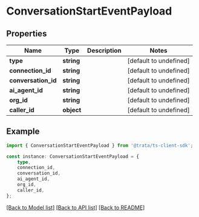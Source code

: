 # ConversationStartEventPayload


## Properties

Name | Type | Description | Notes
------------ | ------------- | ------------- | -------------
**type** | **string** |  | [default to undefined]
**connection_id** | **string** |  | [default to undefined]
**conversation_id** | **string** |  | [default to undefined]
**ai_agent_id** | **string** |  | [default to undefined]
**org_id** | **string** |  | [default to undefined]
**caller_id** | **object** |  | [default to undefined]

## Example

```typescript
import { ConversationStartEventPayload } from '@trata/ts-client-sdk';

const instance: ConversationStartEventPayload = {
    type,
    connection_id,
    conversation_id,
    ai_agent_id,
    org_id,
    caller_id,
};
```

[[Back to Model list]](../README.md#documentation-for-models) [[Back to API list]](../README.md#documentation-for-api-endpoints) [[Back to README]](../README.md)
